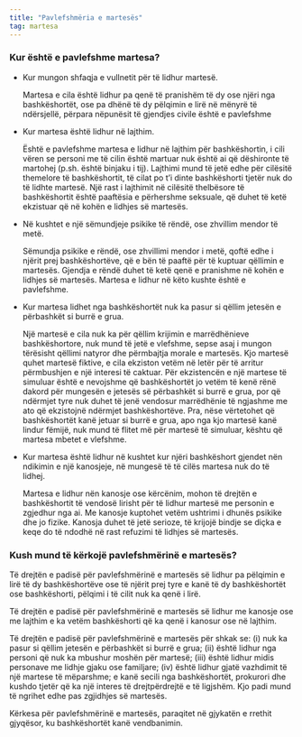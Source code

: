 ```yaml
---
title: "Pavlefshmëria e martesës"
tag: martesa
---
```


### Kur është e pavlefshme martesa?

* Kur mungon shfaqja e vullnetit për të lidhur martesë.

  Martesa e cila është lidhur pa qenë të pranishëm të dy ose njëri nga bashkëshortët, ose pa dhënë të dy pëlqimin e lirë në mënyrë të ndërsjellë, përpara nëpunësit të gjendjes civile është e pavlefshme

* Kur martesa është lidhur në lajthim.

  Është e pavlefshme martesa e lidhur në lajthim për bashkëshortin, i cili vëren se personi me të cilin është martuar nuk është ai që dëshironte të martohej (p.sh. është binjaku i tij). Lajthimi mund të jetë edhe për cilësitë themelore të bashkëshortit, të cilat po t’i dinte bashkëshorti tjetër nuk do të lidhte martesë. Një rast i lajthimit në cilësitë thelbësore të bashkëshortit është paaftësia e përhershme seksuale, që duhet të ketë ekzistuar që në kohën e lidhjes së martesës.

* Në kushtet e një sëmundjeje psikike të rëndë, ose zhvillim mendor të metë.

  Sëmundja psikike e rëndë, ose zhvillimi mendor i metë, qoftë edhe i njërit prej bashkëshortëve, që e bën të paaftë për të kuptuar qëllimin e martesës. Gjendja e rëndë duhet të ketë qenë e pranishme në kohën e lidhjes së martesës. Martesa e lidhur në këto kushte është e pavlefshme.

* Kur martesa lidhet nga bashkëshortët nuk ka pasur si qëllim jetesën e përbashkët si burrë e grua.

  Një martesë e cila nuk ka për qëllim krijimin e marrëdhënieve bashkëshortore, nuk mund të jetë e vlefshme, sepse asaj i mungon tërësisht qëllimi natyror dhe përmbajtja morale e martesës. Kjo martesë quhet martesë fiktive, e cila ekziston vetëm në letër për të arritur përmbushjen e një interesi të caktuar. Për ekzistencën e një martese të simuluar është e nevojshme që bashkëshortët jo vetëm të kenë rënë dakord për mungesën e jetesës së përbashkët si burrë e grua, por që ndërmjet tyre nuk duhet të jenë vendosur marrëdhënie të ngjashme me ato që ekzistojnë ndërmjet bashkëshortëve. Pra, nëse vërtetohet që bashkëshortët kanë jetuar si burrë e grua, apo nga kjo martesë kanë lindur fëmijë, nuk mund të flitet më për martesë të simuluar, kështu që martesa mbetet e vlefshme.

* Kur martesa është lidhur në kushtet kur njëri bashkëshort gjendet nën ndikimin e një kanosjeje, në mungesë të të cilës martesa nuk do të lidhej.

  Martesa e lidhur nën kanosje ose kërcënim, mohon të drejtën e bashkëshortit të vendosë lirisht për të lidhur martesë me personin e zgjedhur nga ai. Me kanosje kuptohet vetëm ushtrimi i dhunës psikike dhe jo fizike. Kanosja duhet të jetë serioze, të krijojë bindje se diçka e keqe do të ndodhë në rast refuzimi të lidhjes së martesës.

### Kush mund të kërkojë pavlefshmërinë e martesës?

Të drejtën e padisë për pavlefshmërinë e martesës së lidhur pa pëlqimin e lirë të dy bashkëshortëve ose të njërit prej tyre e kanë të dy bashkëshortët ose bashkëshorti, pëlqimi i të cilit nuk ka qenë i lirë.

Të drejtën e padisë për pavlefshmërinë e martesës së lidhur me kanosje ose me lajthim e ka vetëm bashkëshorti që ka qenë i kanosur ose në lajthim.

Të drejtën e padisë për pavlefshmërinë e martesës për shkak se: (i) nuk ka pasur si qëllim jetesën e përbashkët si burrë e grua; (ii) është lidhur nga personi që nuk ka mbushur moshën për martesë; (iii) është lidhur midis personave me lidhje gjaku ose familjare; (iv) është lidhur gjatë vazhdimit të një martese të mëparshme; e kanë secili nga bashkëshortët, prokurori dhe kushdo tjetër që ka një interes të drejtpërdrejtë e të ligjshëm. Kjo padi mund të ngrihet edhe pas zgjidhjes së martesës.

Kërkesa për pavlefshmërinë e martesës, paraqitet në gjykatën e rrethit gjyqësor, ku bashkëshortët kanë vendbanimin.

